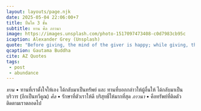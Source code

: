 ```yaml
---
layout: layouts/page.njk
date: 2025-05-04 22:06:00+7
title: ปิ่นโต 3 ชั้น
subtitle: ทาน ศีล ภาวนา
image: https://images.unsplash.com/photo-1517097473408-c0d7983cb95c
icaption: Alexander Grey (Unsplash)
quote: "Before giving, the mind of the giver is happy; while giving, the mind of the giver is made peaceful; and having given, the mind of the giver is uplifted."
qcaption: Gautama Buddha
cite: AZ Quotes
tags: 
 - post
 - abundance
---
```

*ทาน* • ทานที่เราตั้งใจให้เอง ได้กลับมาเป็นทรัพย์ และ ทานที่บอกกล่าวให้ผู้อื่นให้ ได้กลับมาเป็นบริวาร (อีกเป็นทวีคูณ)
*ศีล* • รักษาที่ตัวเราให้ดี บริสุทธิ์ให้มากที่สุด
*ภาวนา* • คือทรัพย์ที่ติดตัว ติดตามเราตลอดไป
